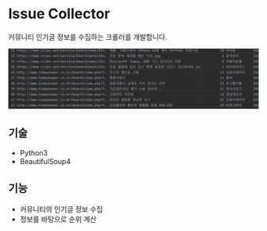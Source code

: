 # Issue Collector

커뮤니티 인기글 정보를 수집하는 크롤러를 개발합니다.

![Issue%20Collector%204f53281392da417f9473e6b2e909e1f2/collect_information.jpg](Issue%20Collector%204f53281392da417f9473e6b2e909e1f2/collect_information.jpg)

## 기술

- Python3
- BeautifulSoup4

## 기능

- 커뮤니티의 인기글 정보 수집
- 정보를 바탕으로 순위 계산
